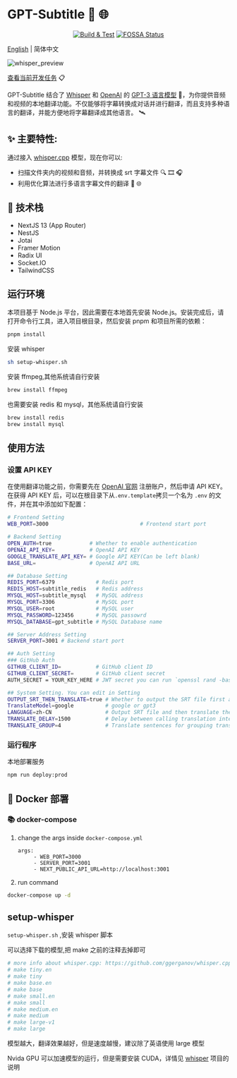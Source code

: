 # GPT-Subtitle :speech_balloon: :globe_with_meridians:

<div align="center">

[![Build & Test](https://github.com/hqwuzhaoyi/gpt-subtitle/actions/workflows/build.yml/badge.svg?branch=master)](https://github.com/hqwuzhaoyi/gpt-subtitle/actions/workflows/build.yml) [![FOSSA Status](https://app.fossa.com/api/projects/git%2Bgithub.com%2Fhqwuzhaoyi%2Fgpt-subtitle.svg?type=shield&issueType=license)](https://app.fossa.com/projects/git%2Bgithub.com%2Fhqwuzhaoyi%2Fgpt-subtitle?ref=badge_shield&issueType=license)

</div>

[English](./README.md) | 简体中文

![whisper_preview](pictures/whisper_preview.png)

[查看当前开发任务](https://hqwuzhaoyi.notion.site/gpt-subtitle-b1eed463063a484f93bdfca91277fc3a?pvs=4) :clipboard:

GPT-Subtitle 结合了 [Whisper](https://github.com/ggerganov/whisper.cpp) 和 [OpenAI](https://openai.com/) 的 [GPT-3 语言模型](https://openai.com/gpt-3/) :brain:，为你提供音频和视频的本地翻译功能。不仅能够将字幕转换成对话并进行翻译，而且支持多种语言的翻译，并能方便地将字幕翻译成其他语言。 :artificial_satellite:

## :sparkles: 主要特性:

通过接入 [whisper.cpp](https://github.com/ggerganov/whisper.cpp) 模型，现在你可以:

- 扫描文件夹内的视频和音频，并转换成 srt 字幕文件 :mag: :film_strip: :headphones:
- 利用优化算法进行多语言字幕文件的翻译 :speech_balloon: :globe_with_meridians:

## :wrench: 技术栈

- NextJS 13 (App Router)
- NestJS
- Jotai
- Framer Motion
- Radix UI
- Socket.IO
- TailwindCSS

## 运行环境

本项目基于 Node.js 平台，因此需要在本地首先安装 Node.js。安装完成后，请打开命令行工具，进入项目根目录，然后安装 pnpm 和项目所需的依赖：

```sh
pnpm install

```

安装 whisper

```sh
sh setup-whisper.sh
```

安装 ffmpeg,其他系统请自行安装

```sh
brew install ffmpeg
```

也需要安装 redis 和 mysql，其他系统请自行安装

```sh
brew install redis
brew install mysql
```

## 使用方法

### 设置 API KEY

在使用翻译功能之前，你需要先在 [OpenAI 官网](https://beta.openai.com/signup/) 注册账户，然后申请 API KEY。在获得 API KEY 后，可以在根目录下从`.env.template`拷贝一个名为 `.env` 的文件，并在其中添加如下配置：

```sh
# Frontend Setting
WEB_PORT=3000                             # Frontend start port

# Backend Setting
OPEN_AUTH=true            # Whether to enable authentication
OPENAI_API_KEY=           # OpenAI API KEY
GOOGLE_TRANSLATE_API_KEY= # Google API KEY(Can be left blank)
BASE_URL=                 # OpenAI API URL

## Database Setting
REDIS_PORT=6379             # Redis port
REDIS_HOST=subtitle_redis   # Redis address
MYSQL_HOST=subtitle_mysql   # MySQL address
MYSQL_PORT=3306             # MySQL port
MYSQL_USER=root             # MySQL user
MYSQL_PASSWORD=123456       # MySQL passowrd
MYSQL_DATABASE=gpt_subtitle # MySQL Database name

## Server Address Setting
SERVER_PORT=3001 # Backend start port

## Auth Setting
### GitHub Auth
GITHUB_CLIENT_ID=           # GitHub client ID
GITHUB_CLIENT_SECRET=       # GitHub client secret
AUTH_SECRET = YOUR_KEY_HERE # JWT secret you can run `openssl rand -base64 32` to generate a secret

## System Setting. You can edit in Setting
OUTPUT_SRT_THEN_TRANSLATE=true # Whether to output the SRT file first and then translate it
TranslateModel=google          # google or gpt3
LANGUAGE=zh-CN                 # Output SRT file and then translate the language
TRANSLATE_DELAY=1500           # Delay between calling translation interface
TRANSLATE_GROUP=4              # Translate sentences for grouping translation, how many sentences can be translated at most at a time

```

### 运行程序

本地部署服务

```sh
npm run deploy:prod
```

## :whale: Docker 部署

### :books: docker-compose

1. change the args inside `docker-compose.yml`

   ```text
   args:
        - WEB_PORT=3000
        - SERVER_PORT=3001
        - NEXT_PUBLIC_API_URL=http://localhost:3001
   ```

2. run command

```bash
docker-compose up -d
```

## setup-whisper

`setup-whisper.sh` ,安装 whisper 脚本

可以选择下载的模型,把 make 之前的注释去掉即可

```sh
# more info about whisper.cpp: https://github.com/ggerganov/whisper.cpp
# make tiny.en
# make tiny
# make base.en
# make base
# make small.en
# make small
# make medium.en
# make medium
# make large-v1
# make large
```

模型越大，翻译效果越好，但是速度越慢，建议除了英语使用 large 模型

Nvida GPU 可以加速模型的运行，但是需要安装 CUDA，详情见 [whisper](https://github.com/ggerganov/whisper.cpp) 项目的说明
